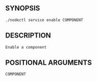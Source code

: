 ## SYNOPSIS
    ./nodectl service enable COMPONENT
 
## DESCRIPTION
    Enable a component
 
## POSITIONAL ARGUMENTS
    COMPONENT

